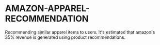# AMAZON-APPAREL-RECOMMENDATION
Recommending similar apparel items to users. It's estimated that amazon's 35% revenue is generated using product recommendations.
